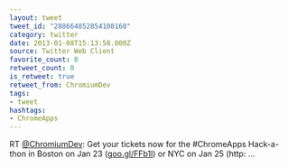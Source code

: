 ```yaml
---
layout: tweet
tweet_id: "288664852854108160"
category: twitter
date: 2013-01-08T15:13:58.000Z
source: Twitter Web Client
favorite_count: 0
retweet_count: 0
is_retweet: true
retweet_from: ChromiumDev
tags:
- tweet
hashtags:
- ChromeApps
---
```


RT [@ChromiumDev](https://twitter.com/@ChromiumDev): Get your tickets now for the #ChromeApps Hack-a-thon in Boston on Jan 23 ([goo.gl/FFb1l](http://goo.gl/FFb1l)) or NYC on Jan 25 (http: ...
